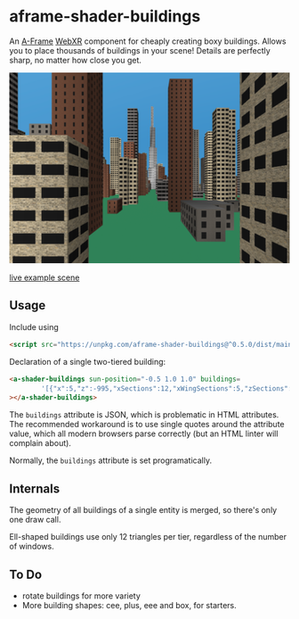 aframe-shader-buildings
===

An [A-Frame](https://aframe.io) [WebXR](https://webvr.info/) component for cheaply creating boxy buildings.
Allows you to place thousands of buildings in your scene!
Details are perfectly sharp, no matter how close you get.

![sample screenshot](sample.png)

[live example scene](https://dougreeder.github.io/aframe-shader-buildings/example.html)

Usage
---

Include using 
```html
<script src="https://unpkg.com/aframe-shader-buildings@^0.5.0/dist/main.js"></script>
```


Declaration of a single two-tiered building:
```html
<a-shader-buildings sun-position="-0.5 1.0 1.0" buildings=
		'[{"x":5,"z":-995,"xSections":12,"xWingSections":5,"zSections":12,"zWingSections":5,"ySections":30},{"x":0,"z":-1000,"y":120,"xSections":9,"xWingSections":4,"zSections":9,"zWingSections":4,"ySections":30}]'
></a-shader-buildings>
```
The `buildings` attribute is JSON, which is problematic in HTML attributes.  The recommended workaround is 
to use single quotes around the attribute value, which all modern browsers parse correctly 
(but an HTML linter will complain about).

Normally, the `buildings` attribute is set programatically.



Internals
---
The geometry of all buildings of a single entity is merged, so there's only one draw call.

Ell-shaped buildings use only 12 triangles per tier, regardless of the number of windows.




To Do
---

* rotate buildings for more variety
* More building shapes: cee, plus, eee and box, for starters.
